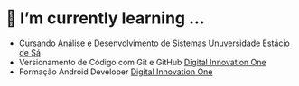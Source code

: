 
# 🌱 I’m currently learning ...
- Cursando Análise e Desenvolvimento de Sistemas
   [Unuversidade Estácio de Sá](https://estacio.br/)
- Versionamento de Código com Git e GitHub
   [Digital Innovation One](https://www.dio.me/)
- Formação Android Developer
   [Digital Innovation One](https://www.dio.me/)

<!---
siqueirago/siqueirago is a ✨ special ✨ repository because its `README.md` (this file) appears on your GitHub profile.
You can click the Preview link to take a look at your changes.
--->
